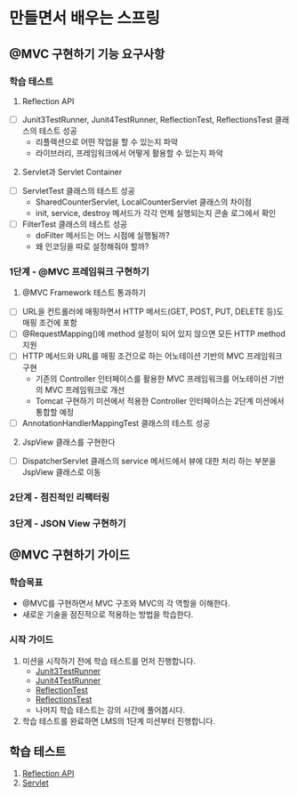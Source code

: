 # 만들면서 배우는 스프링

## @MVC 구현하기 기능 요구사항

### 학습 테스트
1. Reflection API
- [ ] Junit3TestRunner, Junit4TestRunner, ReflectionTest, ReflectionsTest 클래스의 테스트 성공
  - 리플렉션으로 어떤 작업을 할 수 있는지 파악
  - 라이브러리, 프레임워크에서 어떻게 활용할 수 있는지 파악

2. Servlet과 Servlet Container
- [ ] ServletTest 클래스의 테스트 성공
  - SharedCounterServlet, LocalCounterServlet 클래스의 차이점
  - init, service, destroy 메서드가 각각 언제 실행되는지 콘솔 로그에서 확인
- [ ] FilterTest 클래스의 테스트 성공
  - doFilter 메서드는 어느 시점에 실행될까?
  - 왜 인코딩을 따로 설정해줘야 할까?

### 1단계 - @MVC 프레임워크 구현하기

1. @MVC Framework 테스트 통과하기
- [ ] URL을 컨트롤러에 매핑하면서 HTTP 메서드(GET, POST, PUT, DELETE 등)도 매핑 조건에 포함
- [ ] @RequestMapping()에 method 설정이 되어 있지 않으면 모든 HTTP method 지원
- [ ] HTTP 메서드와 URL를 매핑 조건으로 하는 어노테이션 기반의 MVC 프레임워크 구현
  - 기존의 Controller 인터페이스를 활용한 MVC 프레임워크를 어노테이션 기반의 MVC 프레임워크로 개선
  - Tomcat 구현하기 미션에서 적용한 Controller 인터페이스는 2단계 미션에서 통합할 예정
- [ ] AnnotationHandlerMappingTest 클래스의 테스트 성공

2. JspView 클래스를 구현한다
- [ ] DispatcherServlet 클래스의 service 메서드에서 뷰에 대한 처리 하는 부분을 JspView 클래스로 이동

### 2단계 - 점진적인 리팩터링

### 3단계 - JSON View 구현하기

## @MVC 구현하기 가이드

### 학습목표
- @MVC를 구현하면서 MVC 구조와 MVC의 각 역할을 이해한다.
- 새로운 기술을 점진적으로 적용하는 방법을 학습한다.

### 시작 가이드
1. 미션을 시작하기 전에 학습 테스트를 먼저 진행합니다.
    - [Junit3TestRunner](study/src/test/java/reflection/Junit3TestRunner.java)
    - [Junit4TestRunner](study/src/test/java/reflection/Junit4TestRunner.java)
    - [ReflectionTest](study/src/test/java/reflection/ReflectionTest.java)
    - [ReflectionsTest](study/src/test/java/reflection/ReflectionsTest.java)
    - 나머지 학습 테스트는 강의 시간에 풀어봅시다.
2. 학습 테스트를 완료하면 LMS의 1단계 미션부터 진행합니다.

## 학습 테스트
1. [Reflection API](study/src/test/java/reflection)
2. [Servlet](study/src/test/java/servlet)
